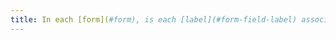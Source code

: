 ```yaml
---
title: In each [form](#form), is each [label](#form-field-label) associated with a [form field](#form-input-field) having the same function and repeated several times in the same page or in a [set of pages](#set-of-pages) [consistent](#consistent-labels)?
---
```

